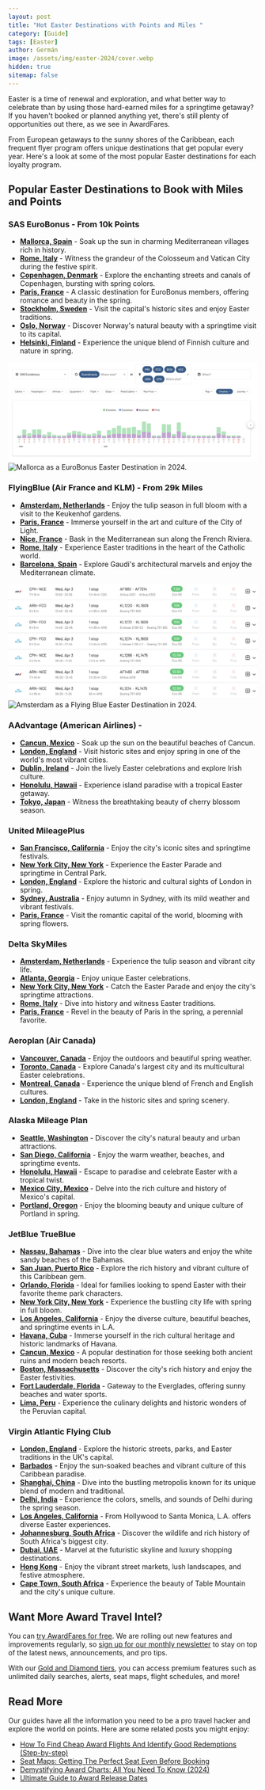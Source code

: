 ```yaml
---
layout: post
title: "Hot Easter Destinations with Points and Miles "
category: [Guide]
tags: [Easter]
author: Germán
image: /assets/img/easter-2024/cover.webp
hidden: true
sitemap: false
---
```


Easter is a time of renewal and exploration, and what better way to celebrate than by using those hard-earned miles for a springtime getaway? If you haven't booked or planned anything yet, there's still plenty of opportunities out there, as we see in AwardFares.

From European getaways to the sunny shores of the Caribbean, each frequent flyer program offers unique destinations that get popular every year. Here's a look at some of the most popular Easter destinations for each loyalty program.

## Popular Easter Destinations to Book with Miles and Points

### SAS EuroBonus - From 10k Points

* [**Mallorca, Spain**](https://awardfares.com/search?.PMI.;z:sas) - Soak up the sun in charming Mediterranean villages rich in history.
* [**Rome, Italy**](https://awardfares.com/search?.FCO.;z:sas) - Witness the grandeur of the Colosseum and Vatican City during the festive spirit.
* [**Copenhagen, Denmark**](https://awardfares.com/search?.CPH.;z:sas) - Explore the enchanting streets and canals of Copenhagen, bursting with spring colors.
* [**Paris, France**](https://awardfares.com/search?.CDG.;z:sas) - A classic destination for EuroBonus members, offering romance and beauty in the spring.
* [**Stockholm, Sweden**](https://awardfares.com/search?.ARN.;z:sas) - Visit the capital's historic sites and enjoy Easter traditions.
* [**Oslo, Norway**](https://awardfares.com/search?.OSL.;z:sas) - Discover Norway's natural beauty with a springtime visit to its capital.
* [**Helsinki, Finland**](https://awardfares.com/search?.HEL.;z:sas) - Experience the unique blend of Finnish culture and nature in spring.

<img src="../assets/img/easter-2024/eurobonus.webp" alt="EuroBonus Easter Destinations 2024." />

<img src="../assets/img/easter-2024/mallorca.webp" alt="Mallorca as a EuroBonus Easter Destination in 2024." />

### FlyingBlue (Air France and KLM) - From 29k Miles

* [**Amsterdam, Netherlands**](https://awardfares.com/search?.AMS.;z:flyingblue) - Enjoy the tulip season in full bloom with a visit to the Keukenhof gardens.
* [**Paris, France**](https://awardfares.com/search?.PAR.;z:flyingblue) - Immerse yourself in the art and culture of the City of Light.
* [**Nice, France**](https://awardfares.com/search?.NCE.;z:flyingblue) - Bask in the Mediterranean sun along the French Riviera.
* [**Rome, Italy**](https://awardfares.com/search?.FCO.;z:flyingblue) - Experience Easter traditions in the heart of the Catholic world.
* [**Barcelona, Spain**](https://awardfares.com/search?.BCN.;z:flyingblue) - Explore Gaudi's architectural marvels and enjoy the Mediterranean climate.

<img src="../assets/img/easter-2024/flyingblue.webp" alt="Flying Blue Easter Destinations 2024." />

<img src="../assets/img/easter-2024/amsterdam.webp" alt="Amsterdam as a Flying Blue Easter Destination in 2024." />

### AAdvantage (American Airlines) -

* [**Cancun, Mexico**](https://awardfares.com/search?.CUN.;z:aadvantage) - Soak up the sun on the beautiful beaches of Cancun.
* [**London, England**](https://awardfares.com/search?.LON.;z:aadvantage) - Visit historic sites and enjoy spring in one of the world's most vibrant cities.
* [**Dublin, Ireland**](https://awardfares.com/search?.DUB.;z:aadvantage) - Join the lively Easter celebrations and explore Irish culture.
* [**Honolulu, Hawaii**](https://awardfares.com/search?.HNL.;z:aadvantage) - Experience island paradise with a tropical Easter getaway.
* [**Tokyo, Japan**](https://awardfares.com/search?.TYOt.;z:aadvantage) - Witness the breathtaking beauty of cherry blossom season.

### United MileagePlus

* [**San Francisco, California**](https://awardfares.com/search?.SFO.;z:united) - Enjoy the city's iconic sites and springtime festivals.
* [**New York City, New York**](https://awardfares.com/search?.NYC.;z:united) - Experience the Easter Parade and springtime in Central Park.
* [**London, England**](https://awardfares.com/search?.LON.;z:united) - Explore the historic and cultural sights of London in spring.
* [**Sydney, Australia**](https://awardfares.com/search?.SYD.;z:united) - Enjoy autumn in Sydney, with its mild weather and vibrant festivals.
* [**Paris, France**](https://awardfares.com/search?.PAR.;z:united) - Visit the romantic capital of the world, blooming with spring flowers.

### Delta SkyMiles

* [**Amsterdam, Netherlands**](https://awardfares.com/search?.AMS.;z:delta) - Experience the tulip season and vibrant city life.
* [**Atlanta, Georgia**](https://awardfares.com/search?.ATL.;z:delta) - Enjoy unique Easter celebrations.
* [**New York City, New York**](https://awardfares.com/search?.NYC.;z:delta) - Catch the Easter Parade and enjoy the city's springtime attractions.
* [**Rome, Italy**](https://awardfares.com/search?.FCO.;z:delta) - Dive into history and witness Easter traditions.
* [**Paris, France**](https://awardfares.com/search?.PAR.;z:delta) - Revel in the beauty of Paris in the spring, a perennial favorite.

### Aeroplan (Air Canada)

* [**Vancouver, Canada**](https://awardfares.com/search?.YVR.;z:aeroplan) - Enjoy the outdoors and beautiful spring weather.
* [**Toronto, Canada**](https://awardfares.com/search?.area:YTO.;z:aeroplan) - Explore Canada's largest city and its multicultural Easter celebrations.
* [**Montreal, Canada**](https://awardfares.com/search?.area:YMQ.;z:aeroplan) - Experience the unique blend of French and English cultures.
* [**London, England**](https://awardfares.com/search?.area:LON.;z:aeroplan) - Take in the historic sites and spring scenery.

### Alaska Mileage Plan

* [**Seattle, Washington**](https://awardfares.com/search?.SEA.;z:alaska) - Discover the city's natural beauty and urban attractions.
* [**San Diego, California**](https://awardfares.com/search?.SAN.;z:alaska) - Enjoy the warm weather, beaches, and springtime events.
* [**Honolulu, Hawaii**](https://awardfares.com/search?.HNL.;z:alaska) - Escape to paradise and celebrate Easter with a tropical twist.
* [**Mexico City, Mexico**](https://awardfares.com/search?.MEX.;z:alaska) - Delve into the rich culture and history of Mexico's capital.
* [**Portland, Oregon**](https://awardfares.com/search?.PDX.;z:alaska) - Enjoy the blooming beauty and unique culture of Portland in spring.

### JetBlue TrueBlue

* [**Nassau, Bahamas**](https://awardfares.com/search?.NAS.;z:jetblue) - Dive into the clear blue waters and enjoy the white sandy beaches of the Bahamas.
* [**San Juan, Puerto Rico**](https://awardfares.com/search?.SJU.;z:jetblue) - Explore the rich history and vibrant culture of this Caribbean gem.
* [**Orlando, Florida**](https://awardfares.com/search?.MCO.;z:jetblue) - Ideal for families looking to spend Easter with their favorite theme park characters.
* [**New York City, New York**](https://awardfares.com/search?.NYC.;z:jetblue) - Experience the bustling city life with spring in full bloom.
* [**Los Angeles, California**](https://awardfares.com/search?.LAX.;z:jetblue) - Enjoy the diverse culture, beautiful beaches, and springtime events in L.A.
* [**Havana, Cuba**](https://awardfares.com/search?.HAV.;z:jetblue) - Immerse yourself in the rich cultural heritage and historic landmarks of Havana.
* [**Cancun, Mexico**](https://awardfares.com/search?.CUN.;z:jetblue) - A popular destination for those seeking both ancient ruins and modern beach resorts.
* [**Boston, Massachusetts**](https://awardfares.com/search?.BOS.;z:jetblue) - Discover the city's rich history and enjoy the Easter festivities.
* [**Fort Lauderdale, Florida**](https://awardfares.com/search?.FLL.;z:jetblue) - Gateway to the Everglades, offering sunny beaches and water sports.
* [**Lima, Peru**](https://awardfares.com/search?.LIM.;z:jetblue) - Experience the culinary delights and historic wonders of the Peruvian capital.

### Virgin Atlantic Flying Club

* [**London, England**](https://awardfares.com/search?.area:LON.;z:flyingclub) - Explore the historic streets, parks, and Easter traditions in the UK's capital.
* [**Barbados**](https://awardfares.com/search?.BGI.;z:flyingclub) - Enjoy the sun-soaked beaches and vibrant culture of this Caribbean paradise.
* [**Shanghai, China**](https://awardfares.com/search?.area:SHA.;z:flyingclub) - Dive into the bustling metropolis known for its unique blend of modern and traditional.
* [**Delhi, India**](https://awardfares.com/search?.DEL.;z:flyingclub) - Experience the colors, smells, and sounds of Delhi during the spring season.
* [**Los Angeles, California**](https://awardfares.com/search?.LAX.;z:flyingclub) - From Hollywood to Santa Monica, L.A. offers diverse Easter experiences.
* [**Johannesburg, South Africa**](https://awardfares.com/search?.JNB.;z:flyingclub) - Discover the wildlife and rich history of South Africa's biggest city.
* [**Dubai, UAE**](https://awardfares.com/search?.DXB.;z:flyingclub) - Marvel at the futuristic skyline and luxury shopping destinations.
* [**Hong Kong**](https://awardfares.com/search?.HKG.;z:flyingclub) - Enjoy the vibrant street markets, lush landscapes, and festive atmosphere.
* [**Cape Town, South Africa**](https://awardfares.com/search?.DXB.;z:flyingclub) - Experience the beauty of Table Mountain and the city's unique culture.

## Want More Award Travel Intel?

You can [try AwardFares for free](https://awardfares.com/). We are rolling out new features and improvements regularly, so [sign up for our monthly newsletter](https://awardfares.com/newsletter) to stay on top of the latest news, announcements, and pro tips.

With our [Gold and Diamond tiers](https://awardfares.com/pricing), you can access premium features such as unlimited daily searches, alerts, seat maps, flight schedules, and more!

## Read More

Our guides have all the information you need to be a pro travel hacker and explore the world on points. Here are some related posts you might enjoy:

- [How To Find Cheap Award Flights And Identify Good Redemptions (Step-by-step)](https://blog.awardfares.com/how-to-find-cheap-award-flights/)
- [Seat Maps: Getting The Perfect Seat Even Before Booking](https://blog.awardfares.com/seatmaps-guide/)
- [Demystifying Award Charts: All You Need To Know (2024)](https://blog.awardfares.com/demystifying-award-charts/)
- [Ultimate Guide to Award Release Dates](https://blog.awardfares.com/ultimate-guide-to-award-release-dates)